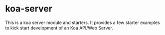 # koa-server
This is a koa server module and starters. It provides a few starter examples to kick start development of an Koa API/Web Server.
